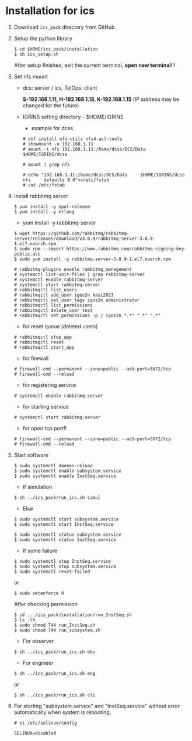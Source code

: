 # Installation for ics

1. Download `ics_pack` directory from GitHub.

2. Setup the python library
	```
	$ cd $HOME/ics_pack/installation
	$ sh ics_setup.sh
	```
	After setup finished, exit the current terminal, **open new terminal**!!!
3. Set nfs mount
	- dcs: server / ics, TelOps: client
	
		**S-192.168.1.11, H-192.168.1.18, K-192.168.1.15** (IP address may be changed for the future)

	- IGRINS setting directory - $HOME/IGRINS
		
		- example for dcss
		```
		# dnf install nfs-utils nfs4-acl-tools
		# showmount -e 192.168.1.11
		# mount -t nfs 192.168.1.11:/home/dcss/DCS/Data $HOME/IGRINS/dcss
	
		# mount | grep nfs
	
		# echo "192.168.1.11:/home/dcss/DCS/Data     $HOME/IGRINS/dcss  nfs     defaults 0 0">>/etc/fstab
		# cat /etc/fstab
		```
4. Install rabbitmq server 
	```
	$ yum install -y epel-release
	$ yum install -y erlang
	```
	- yum install -y rabbitmq-server
	```
	$ wget https://github.com/rabbitmq/rabbitmq-server/releases/download/v3.8.9/rabbitmq-server-3.8.9-1.el7.noarch.rpm
	$ sudo rpm --import https://www.rabbitmq.com/rabbitmq-signing-key-public.asc
	$ sudo yum install -y rabbitmq-server-3.8.9-1.el7.noarch.rpm
	```
	```
	# rabbitmq-plugins enable rabbitmq_management
	# systemctl list-unit-files | grep rabbitmq-server
	# systemctl enable rabbitmq-server
	# systemctl start rabbitmq-server
	# rabbitmqctl list_users
	# rabbitmqctl add_user igos2n kasi2023
	# rabbitmqctl set_user_tags igos2n administrator
	# rabbitmqctl list_permissions
	# rabbitmqctl delete_user test
	# rabbitmqctl set_permissions -p / igos2n ".*" ".*" ".*"
	```
	- for reset queue (deleted users)
	```
	# rabbitmqctl stop_app
	# rabbitmqctl reset
	# rabbitmqctl start_app
	```
	- for firewall
	```
	# firewall-cmd --permanent --zone=public --add-port=5672/tcp
	# firewall-cmd --reload
	```
	- for registering service
	```
	# systemctl enable rabbitmq-server
	```
	- for starting service
	```
	# systemctl start rabbitmq-server
	```
	- for open tcp port!!
	```
	# firewall-cmd --permanent --zone=public --add-port=5672/tcp
	# firewall-cmd --reload
	```
5. Start software
	```
	$ sudo systemctl daemon-reload
	$ sudo systemctl enable subsystem.service
	$ sudo systemctl enable InstSeq.service
	```
	- If simulation
   	```
	$ sh ../ics_pack/run_ics.sh simul
	```
	- Else
   	```
   	$ sudo systemctl start subsystem.service
   	$ sudo systemctl start InstSeq.service
	```
	```
	$ sudo systemctl status subsystem.service
	$ sudo systemctl status InstSeq.service
	```
	- If some failure
	```
   	$ sudo systemctl stop InstSeq.service
   	$ sudo systemctl stop subsystem.service
   	$ sudo systemctl reset-failed
	```
	or 
	```
	$ sudo setenforce 0
	```
	After checking permission
	```
	$ cd .../ics_pack/installation/run_InstSeq.sh
	$ ls -lh
	$ sudo chmod 744 run_InstSeq.sh
	$ sudo chmod 744 run_subsystem.sh
	```
	- For observer
	```
	$ sh ../ics_pack/run_ics.sh obs
	```
	- For engineer
	```
	$ sh ../ics_pack/run_ics.sh eng
	```
	or
	```
	$ sh ../ics_pack/run_ics.sh cli
	```
6. For starting "subsystem.service" and "InstSeq.service" without error automatically when system is rebooting,

	`# vi /etc/selinux/config`
	```
	SELINUX=disabled
	```



